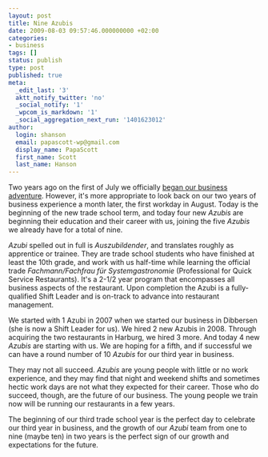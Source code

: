 ```yaml
---
layout: post
title: Nine Azubis
date: 2009-08-03 09:57:46.000000000 +02:00
categories:
- business
tags: []
status: publish
type: post
published: true
meta:
  _edit_last: '3'
  aktt_notify_twitter: 'no'
  _social_notify: '1'
  _wpcom_is_markdown: '1'
  _social_aggregation_next_run: '1401623012'
author:
  login: shanson
  email: papascott-wp@gmail.com
  display_name: PapaScott
  first_name: Scott
  last_name: Hanson
---
```

<p>Two years ago on the first of July we officially <a href="https://www.papascott.de/archives/2007/07/01/first-day-of-work/">began our business adventure</a>. However, it's more appropriate to look back on our two years of business experience a month later, the first workday in August. Today is the beginning of the new trade school term, and today four new <em>Azubis</em> are beginning their education and their career with us, joining the five <em>Azubis</em> we already have for a total of nine.</p>
<p><em>Azubi</em> spelled out in full is <em>Auszubildender</em>, and translates roughly as apprentice or trainee. They are trade school students who have finished at least the 10th grade, and work with us half-time while learning the official trade  <em>Fachmann/Fachfrau f&uuml;r Systemgastronomie</em> (Professional for Quick Service Restaurants). It's a 2-1/2 year program that encompasses all business aspects of the restaurant. Upon completion the Azubi is a fully-qualified Shift Leader and is on-track to advance into restaurant management.</p>
<p>We started with 1 Azubi in 2007 when we started our business in Dibbersen (she is now a Shift Leader for us). We hired 2 new Azubis in 2008. Through acquiring the two restaurants in Harburg, we hired 3 more. And today 4 new <em>Azubis</em> are starting with us. We are hoping for a fifth, and if successful we can have a round number of 10 <em>Azubis</em> for our third year in business.</p>
<p>They may not all succeed. <em>Azubis</em> are young people with little or no work experience, and they may find that night and weekend shifts and sometimes hectic work days are not what they expected for their career. Those who do succeed, though, are the future of our business. The young people we train now will be running our restaurants in a few years.</p>
<p>The beginning of our third trade school year is the perfect day to celebrate our third year in business, and the growth of our <em>Azubi</em> team from one to nine (maybe ten) in two years is the perfect sign of our growth and expectations for the future.</p>
